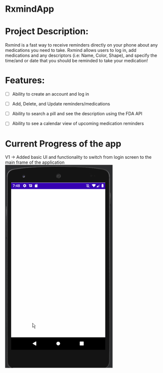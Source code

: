 # RxmindApp

# Project Description:
Rxmind is a fast way to receive reminders directly on your phone about any medications you need to take. Rxmind allows users to log in, add medications and any descriptors (i.e: Name, Color, Shape), and specify the time/and or date that you should be reminded to take your medication!

# Features:
- [ ] Ability to create an account and log in
- [ ] Add, Delete, and Update reminders/medications
- [ ] Ability to search a pill and see the description using the FDA API
- [ ] Ability to see a calendar view of upcoming medication reminders


# Current Progress of the app

V1
-> Added basic UI and functionality to switch from login screen to the main frame of the application
<img src="https://github.com/GitKj/RxmindApp/blob/master/rxmind_V1.gif" width=350>

